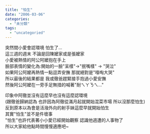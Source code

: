 ```yaml
---
title: "怕生"
date: "2006-03-06"
categories: 
  - "未分類"
tags: 
  - "uncategoried"
---
```


  
突然間小愛會認環境 怕生了...  
這三週的週末 不論是回陳嬤家或是張嬤家  
小愛被熱情的阿公阿嬤抱在手上  
臉部表情的變化為:開始的一臉"呆樣"->"抿嘴樣" -> "哭泣"  
如果阿公阿嬤再熱情一點逗弄安撫 那就絕對是"嚎啕大哭"  
所以最後的結果都是 我或徹爸趕緊接手抱過小愛安撫  
然後阿公阿嬤在一旁手足無措的喊著"耐ㄟㄚㄋㄟ..."

印象中阿徹並沒有這麼早也沒有這麼認環境  
(跟徹爸歸納認為 也許因為阿徹從滿月起就開始混菜市場 所以沒那麼怕生)  
反到原本以為會是活潑外向的射手妹這麼早就開始怕生  
其實"怕生"並不是件壞事  
"怕生"也許代表著小小愛已經開始觀察 認識他週遭的人事物了  
所以大家給他點時間慢慢適應吧~
